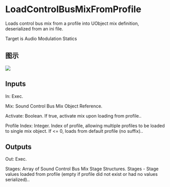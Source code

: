# LoadControlBusMixFromProfile

Loads control bus mix from a profile into UObject mix definition, deserialized from an ini file.

Target is Audio Modulation Statics

## 图示

![]($-20221218-18045669.png)

## Inputs

In: Exec.

Mix: Sound Control Bus Mix Object Reference.

Activate: Boolean. If true, activate mix upon loading from profile..

Profile Index: Integer. Index of profile, allowing multiple profiles to be loaded to single mix object. If <= 0, loads from default profile (no suffix)..  

## Outputs

Out: Exec.

Stages: Array of Sound Control Bus Mix Stage Structures. Stages - Stage values loaded from profile (empty if profile did not exist or had no values serialized)..

